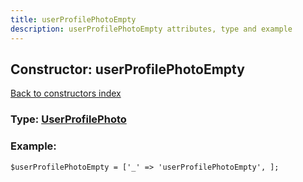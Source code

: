 ```yaml
---
title: userProfilePhotoEmpty
description: userProfilePhotoEmpty attributes, type and example
---
```

## Constructor: userProfilePhotoEmpty  
[Back to constructors index](index.md)






### Type: [UserProfilePhoto](../types/UserProfilePhoto.md)


### Example:

```
$userProfilePhotoEmpty = ['_' => 'userProfilePhotoEmpty', ];
```